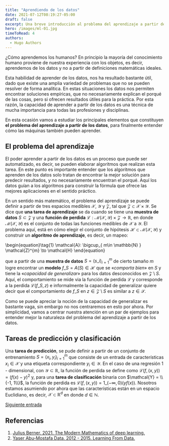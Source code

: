 ```yaml
---
title: "Aprendiendo de los datos"
date: 2021-07-12T08:19:27-05:00
draft: false
excerpt: Una breve introducción al problema del aprendizaje a partir de los datos.
hero: /images/ml-01.jpg
timeToRead: 4
authors:
  - Hugo Authors
---
```


¿Cómo aprendemos los humanos? En principio la mayoría del conocimiento humano proviene de nuestra experiencia con los objetos, es decir, aprendemos de los datos y no a partir de definiciones matemáticas ideales.

Esta habilidad de aprender de los datos, nos ha resultado bastante útil, dado que existe una amplia variedad de problemas que no se pueden resolver de forma analítica. En estas situaciones los datos nos permiten encontrar soluciones empíricas, que no necesariamente explican  el porqué de las cosas, pero si ofrecen resultados útiles para la práctica. Por esta razón, la capacidad de aprender a partir de los datos es una técnica de mucha importancia para todas las profesiones y disciplinas. 

En esta ocasión vamos a estudiar los principales elementos que constituyen __el problema del aprendizaje a partir de los datos__, para finalmente entender cómo las máquinas también pueden aprender.

## El problema del aprendizaje 

El poder aprender a partir de los datos es un proceso que puede ser automatizado, es decir, se pueden elaborar algoritmos que realizan esta tarea. En este punto es importante entender que los algoritmos que aprenden de los datos solo tratan de encontrar la mejor solución para predecir resultados, y no necesariamente encuentran el porqué. Aquí los datos guían a los algoritmos para construir la fórmula que ofrece las mejores aplicaciones en el sentido práctico.

En un sentido más matemático, el problema del aprendizaje se puede definir a partir de tres espacios medibles $\mathcal{X}$, $\mathcal{Y}$ y $\mathcal{Z}$, tal que $\mathcal{Z} \subset \mathcal{X} \times \mathcal{Y}$. Se dice que  __una tarea de aprendizaje__ se da cuando se tiene una __muestra de datos__  $S \subset \mathcal{Z}$ y una __función de perdida__ $\mathcal{L}: \mathcal{M}( \mathcal{X}, \mathcal{Y} )\times \mathcal{Z} \to \mathbb{R}$, en donde $\mathcal{M}( \mathcal{X}, \mathcal{Y} )$ es el conjunto de todas las funciones medibles de $\mathcal{X}$ a $\mathcal{Y}$. El problema  aquí, está en cómo elegir el conjunto de hipótesis $\mathcal{H} \subset \mathcal{M}( \mathcal{X}, \mathcal{Y} )$ y construir un __algoritmo de aprendizaje__, es decir, un mapeo:

\begin{equation}\tag{1}
\mathcal{A}: \bigcup\_{ m\in \mathbb{N} } \mathcal{Z}^{m} \to \mathcal{H}
\end{equation}

que a partir de una __muestra de datos__ $S = (s\_i)_{i=1}^m$ de cierto tamaño $m$ logre encontrar un __modelo__ $f\_S = A(S)\in \mathcal{H}$ que se «_comporta bien_» en $S$ y tiene la «_capacidad de generalizar_» para los datos desconocidos en $\mathcal{Z}\setminus S$. Aquí, el comportamiento se mide via la función de perdida $\mathcal{L}$ y corresponde a la perdida $\mathcal{L}(f\_S, z)$ e informalmente la capacidad de generalizar quiere decir que el comportamiento de $f\_S$ en $z\in \mathcal{Z}\setminus S$ es similar a $z\in \mathcal{S}$.

Como se puede apreciar la noción de la capacidad de generalizar es bastante vaga, sin embargo no nos centraremos en esto por ahora. Por simplicidad, vamos a centrar nuestra atención en un par de ejemplos para entender mejor la naturaleza del problema del aprendizaje a partir de los datos. 

## Tareas de predicción y clasificación

Una __tarea de predicción__, se pude definir a partir de un conjunto de entrenamiento $S = (x_i, y_i)_{i=1}^m$ que consiste de un entrada de características $x_i\in \mathcal{X}$ y una etiqueta correspondiente $y_i\in \mathcal{Y}$. En el caso de una regresión 1 - dimensional, con $\mathcal{Y} \subset \mathbb{R}$, la función de perdida se define como $\mathcal{L}(f, (x, y)) = (f(x) - y)^2$ y, para una __tarea de clasificación__ binaria con $\mathcal{Y} = \\{-1, 1\\}$, la función de perdida es $\mathcal{L}(f, (x, y)) = 1\_{(-\infty, 0)}(yf(x)).$ Nosotros estamos asumiendo por ahora que las características están en un espacio Euclidiano, es decir, $\mathcal{X}\subset \mathbb{R}^{d}$ en donde $d\in \mathbb{N}$.



[Siguiente entrada](url)

## Referencias
1. [Julius Berner. 2021. The Modern Mathematics of deep learning.](https://deepai.org/publication/the-modern-mathematics-of-deep-learning)
2. [Yaser Abu-Mostafa Data. 2012 - 2015. Learning From Data.](https://work.caltech.edu/telecourse)